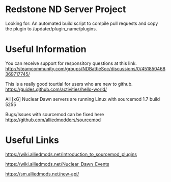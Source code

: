 # Redstone ND Server Project
Looking for: An automated build script to compile pull requests and copy the plugin to /updater/plugin_name/plugins.

# Useful Information
You can receive support for responsitory questions at this link.
http://steamcommunity.com/groups/NDBattleSoc/discussions/0/451850468369717745/

This is a really good tourtial for users who are new to github. https://guides.github.com/activities/hello-world/

All [xG] Nuclear Dawn servers are running Linux with sourcemod 1.7 build 5255

Bugs/Issues with sourcemod can be fixed here https://github.com/alliedmodders/sourcemod

# Useful Links
https://wiki.alliedmods.net/Introduction_to_sourcemod_plugins

https://wiki.alliedmods.net/Nuclear_Dawn_Events

https://sm.alliedmods.net/new-api/
